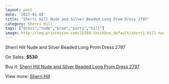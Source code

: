 ```yaml
---
layout: post
date: '2017-01-08'
title: "Sherri Hill Nude and Silver Beaded Long Prom Dress 2797"
category: Sherri Hill
tags: ["dress","nude","prom","party","hill"]
image: http://img.princessan.com/15389-thickbox_default/sherri-hill-nude-and-silver-beaded-long-prom-dress-2797.jpg
---
```

Sherri Hill Nude and Silver Beaded Long Prom Dress 2797

On Sales: **$530**
<a href="https://www.princessan.com/en/sherri-hill/7169-sherri-hill-nude-and-silver-beaded-long-prom-dress-2797.html"><amp-img layout="responsive" width="600" height="600" src="//img.princessan.com/15389-thickbox_default/sherri-hill-nude-and-silver-beaded-long-prom-dress-2797.jpg" alt="Sherri Hill Nude and Silver Beaded Long Prom Dress 2797 0" /></a>
<a href="https://www.princessan.com/en/sherri-hill/7169-sherri-hill-nude-and-silver-beaded-long-prom-dress-2797.html"><amp-img layout="responsive" width="600" height="600" src="//img.princessan.com/15391-thickbox_default/sherri-hill-nude-and-silver-beaded-long-prom-dress-2797.jpg" alt="Sherri Hill Nude and Silver Beaded Long Prom Dress 2797 1" /></a>
<a href="https://www.princessan.com/en/sherri-hill/7169-sherri-hill-nude-and-silver-beaded-long-prom-dress-2797.html"><amp-img layout="responsive" width="600" height="600" src="//img.princessan.com/15390-thickbox_default/sherri-hill-nude-and-silver-beaded-long-prom-dress-2797.jpg" alt="Sherri Hill Nude and Silver Beaded Long Prom Dress 2797 2" /></a>

Buy it: [Sherri Hill Nude and Silver Beaded Long Prom Dress 2797](https://www.princessan.com/en/sherri-hill/7169-sherri-hill-nude-and-silver-beaded-long-prom-dress-2797.html "Sherri Hill Nude and Silver Beaded Long Prom Dress 2797")

View more: [Sherri Hill](https://www.princessan.com/en/57-sherri-hill "Sherri Hill")
